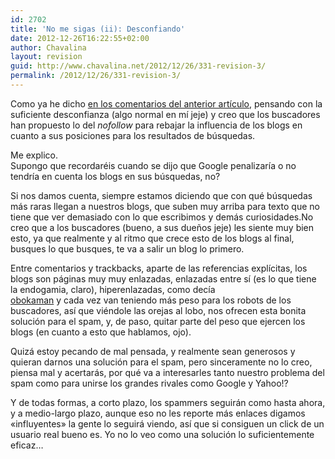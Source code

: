 ```yaml
---
id: 2702
title: 'No me sigas (ii): Desconfiando'
date: 2012-12-26T16:22:55+02:00
author: Chavalina
layout: revision
guid: http://www.chavalina.net/2012/12/26/331-revision-3/
permalink: /2012/12/26/331-revision-3/
---
```

Como ya he dicho <a href="http://www.chavalina.net/comentar.php?idpost=330#3060" target="_blank">en los comentarios del anterior art&iacute;culo</a>, pensando con la suficiente desconfianza (algo normal en m&iacute; jeje) y creo que los buscadores han propuesto lo del _nofollow_ para rebajar la influencia de los blogs en cuanto a sus posiciones para los resultados de b&uacute;squedas.

Me explico.  
Supongo que recordaréis cuando se dijo que Google penalizar&iacute;a o no tendr&iacute;a en cuenta los blogs en sus b&uacute;squedas, no?

Si nos damos cuenta, siempre estamos diciendo que con qué b&uacute;squedas más raras llegan a nuestros blogs, que suben muy arriba para texto que no tiene que ver demasiado con lo que escribimos y demás curiosidades.No creo que a los buscadores (bueno, a sus due&ntilde;os jeje) les siente muy bien esto, ya que realmente y al ritmo que crece esto de los blogs al final, busques lo que busques, te va a salir un blog lo primero.

Entre comentarios y trackbacks, aparte de las referencias expl&iacute;citas, los blogs son páginas muy muy enlazadas, enlazadas entre s&iacute; (es lo que tiene la endogamia, claro), hiperenlazadas, como dec&iacute;a  
<a href="http://www.chavalina.net/comentar.php?idpost=330#3059" target="_blank">obokaman</a> y cada vez van teniendo más peso para los robots de los buscadores, as&iacute; que viéndole las orejas al lobo, nos ofrecen esta bonita soluci&oacute;n para el spam, y, de paso, quitar parte del peso que ejercen los blogs (en cuanto a esto que hablamos, ojo).

Quizá estoy pecando de mal pensada, y realmente sean generosos y quieran darnos una soluci&oacute;n para el spam, pero sinceramente no lo creo, piensa mal y acertarás, por qué va a interesarles tanto nuestro problema del spam como para unirse los grandes rivales como Google y Yahoo!?

Y de todas formas, a corto plazo, los spammers seguirán como hasta ahora, y a medio-largo plazo, aunque eso no les reporte más enlaces digamos «influyentes» la gente lo seguirá viendo, as&iacute; que si consiguen un click de un usuario real bueno es. Yo no lo veo como una soluci&oacute;n lo suficientemente eficaz…